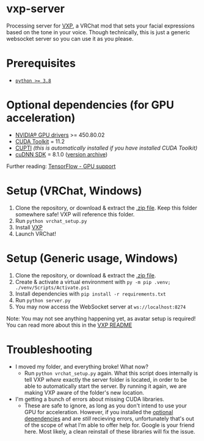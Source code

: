 # vxp-server
Processing server for [VXP](https://github.com/tetra-fox/VRCMods/tree/master/VXP), a VRChat mod that sets your facial expressions based on the tone in your voice. Though technically, this is just a generic websocket server so you can use it as you please.

# Prerequisites
- [`python >= 3.8`](https://www.python.org/downloads/)

# Optional dependencies (for GPU acceleration)
- [NVIDIA® GPU drivers](https://www.nvidia.com/drivers) >= 450.80.02
- [CUDA Toolkit](https://developer.nvidia.com/cuda-downloads) = 11.2
- [CUPTI](http://docs.nvidia.com/cuda/cupti/) *(this is automatically installed if you have installed CUDA Toolkit)*
- [cuDNN SDK](https://developer.nvidia.com/cudnn) = 8.1.0 ([version archive](https://developer.nvidia.com/rdp/cudnn-archive))

Further reading: [TensorFlow - GPU support](https://www.tensorflow.org/install/gpu)

# Setup (VRChat, Windows)
1. Clone the repository, or download & extract the [.zip file](https://github.com/tetra-fox/vxp-server/archive/refs/heads/main.zip). Keep this folder somewhere safe! VXP will reference this folder.
2. Run `python vrchat_setup.py`
3. Install [VXP](https://github.com/tetra-fox/VRCMods/tree/master/VXP)
4. Launch VRChat!

# Setup (Generic usage, Windows)
1. Clone the repository, or download & extract the [.zip file](https://github.com/tetra-fox/vxp-server/archive/refs/heads/main.zip).
2. Create & activate a virtual environment with `py -m pip .venv; ./venv/Scripts/Activate.ps1`
3. Install dependencies with `pip install -r requirements.txt`
4. Run `python server.py`
5. You may now access the WebSocket server at `ws://localhost:8274`

Note: You may not see anything happening yet, as avatar setup is required! You can read more about this in the [VXP README](https://github.com/tetra-fox/VRCMods/tree/master/VXP)

# Troubleshooting
- I moved my folder, and everything broke! What now?
  - Run `python vrchat_setup.py` again. What this script does internally is tell VXP *where* exactly the server folder is located, in order to be able to automatically start the server. By running it again, we are making VXP aware of the folder's new location.
- I'm getting a bunch of errors about missing CUDA libraries.
  - These are safe to ignore, as long as you don't intend to use your GPU for acceleration. However, if you installed the [optional dependencies](#optional-dependencies-for-gpu-acceleration) and are *still* recieving errors, unfortunately that's out of the scope of what I'm able to offer help for. Google is your friend here. Most likely, a clean reinstall of these libraries will fix the issue.